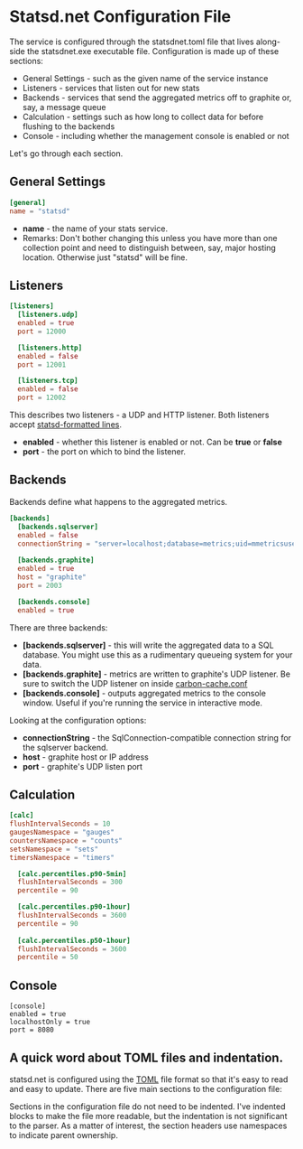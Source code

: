 ﻿# Statsd.net Configuration File
The service is configured through the statsdnet.toml file that lives along-side the statsdnet.exe executable file. Configuration is made up of these sections:

* General Settings - such as the given name of the service instance
* Listeners - services that listen out for new stats
* Backends - services that send the aggregated metrics off to graphite or, say, a message queue
* Calculation - settings such as how long to collect data for before flushing to the backends
* Console - including whether the management console is enabled or not

Let's go through each section.

## General Settings
```toml
[general]
name = "statsd"
```
* **name** - the name of your stats service.
 * Remarks: Don't bother changing this unless you have more than one collection point and need to distinguish between, say, major hosting location. Otherwise just "statsd" will be fine.

## Listeners
```toml
[listeners]
  [listeners.udp]
  enabled = true
  port = 12000

  [listeners.http]
  enabled = false
  port = 12001

  [listeners.tcp]
  enabled = false
  port = 12002
```
This describes two listeners - a UDP and HTTP listener. Both listeners accept [statsd-formatted lines](https://github.com/lukevenediger/statsd.net/wiki/Statsd.net-incoming-message-format).
* **enabled** - whether this listener is enabled or not. Can be **true** or **false**
* **port** - the port on which to bind the listener.

## Backends
Backends define what happens to the aggregated metrics.
```toml
[backends]
  [backends.sqlserver]
  enabled = false
  connectionString = "server=localhost;database=metrics;uid=mmetricsuser;password=metricsuser"
  
  [backends.graphite]
  enabled = true
  host = "graphite"
  port = 2003

  [backends.console]
  enabled = true
```
There are three backends:
* **[backends.sqlserver]** - this will write the aggregated data to a SQL database. You might use this as a rudimentary queueing system for your data.
* **[backends.graphite]** - metrics are written to graphite's UDP listener. Be sure to switch the UDP listener on inside [carbon-cache.conf](https://github.com/graphite-project/carbon/blob/master/conf/carbon.conf.example)
* **[backends.console]** - outputs aggregated metrics to the console window. Useful if you're running the service in interactive mode.

Looking at the configuration options:
* **connectionString** - the SqlConnection-compatible connection string for the sqlserver backend.
* **host** - graphite host or IP address
* **port** - graphite's UDP listen port

## Calculation
```toml
[calc]
flushIntervalSeconds = 10
gaugesNamespace = "gauges"
countersNamespace = "counts"
setsNamespace = "sets"
timersNamespace = "timers"

  [calc.percentiles.p90-5min]
  flushIntervalSeconds = 300
  percentile = 90

  [calc.percentiles.p90-1hour]
  flushIntervalSeconds = 3600
  percentile = 90
    
  [calc.percentiles.p50-1hour]
  flushIntervalSeconds = 3600
  percentile = 50
```

## Console
```
[console]
enabled = true
localhostOnly = true
port = 8080
```

## A quick word about TOML files and indentation.
statsd.net is configured using the [TOML](https://github.com/mojombo/toml#spec) file format so that it's easy to read and easy to update. There are five main sections to the configuration file:

Sections in the configuration file do not need to be indented. I've indented blocks to make the file more readable, but the indentation is not significant to the parser. As a matter of interest, the section headers use namespaces to indicate parent ownership.